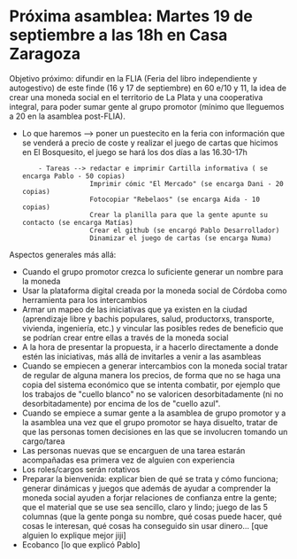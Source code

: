 # Próxima asamblea: Martes 19 de septiembre a las 18h en Casa Zaragoza

Objetivo próximo: difundir en la FLIA (Feria del libro independiente y autogestivo) de este finde (16 y 17 de septiembre) en 60 e/10 y 11, la idea de crear una moneda social en el territorio de La Plata y una cooperativa integral, para poder sumar gente al grupo promotor (mínimo que lleguemos a 20 en la asamblea post-FLIA).

- Lo que haremos --> poner un puestecito en la feria con información que se venderá a precio de coste y realizar el juego de cartas que hicimos en El Bosquesito, el juego se hará los dos días a las 16.30-17h
          
          - Tareas --> redactar e imprimir Cartilla informativa ( se encarga Pablo - 50 copias)
                       Imprimir cómic "El Mercado" (se encarga Dani - 20 copias)
                       Fotocopiar "Rebelaos" (se encarga Aida - 10 copias)
                       Crear la planilla para que la gente apunte su contacto (se encarga Matías)
                       Crear el github (se encargó Pablo Desarrollador)
                       Dinamizar el juego de cartas (se encarga Numa)

Aspectos generales más allá:

   - Cuando el grupo promotor crezca lo suficiente generar un nombre para la moneda
   - Usar la plataforma digital creada por la moneda social de Córdoba como herramienta para los intercambios
   - Armar un mapeo de las iniciativas que ya existen en la ciudad (aprendizaje libre y bachis populares, salud, productorxs, transporte, vivienda, ingeniería, etc.) y vincular las posibles redes de beneficio que se podrían crear entre ellas a través de la moneda social
   - A la hora de presentar la propuesta, ir a hacerlo directamente a donde estén las iniciativas, más allá de invitarles a venir a las asambleas
   - Cuando se empiecen a generar intercambios con la moneda social tratar de regular de alguna manera los precios, de forma que no se haga una copia del sistema económico que se intenta combatir, por ejemplo que los trabajos de "cuello blanco" no se valoricen desorbitadamente (ni no desorbitadamente) por encima de los de "cuello azul".
   - Cuando se empiece a sumar gente a la asamblea de grupo promotor y a la asamblea una vez que el grupo promotor se haya disuelto, tratar de que las personas tomen decisiones en las que se involucren tomando un cargo/tarea
   - Las personas nuevas que se encarguen de una tarea estarán acompañadas esa primera vez de alguien con experiencia
   - Los roles/cargos serán rotativos
   - Preparar la bienvenida: explicar bien de qué se trata y cómo funciona; generar dinámicas y juegos que además de ayudar a comprender la moneda social ayuden a forjar relaciones de confianza entre la gente; que el material que se use sea sencillo, claro y lindo; juego de las 5 columnas (que la gente ponga su nombre, qué cosas puede hacer, qué cosas le interesan, qué cosas ha conseguido sin usar dinero... [que alguien lo explique mejor jiji]
   - Ecobanco [lo que explicó Pablo]
